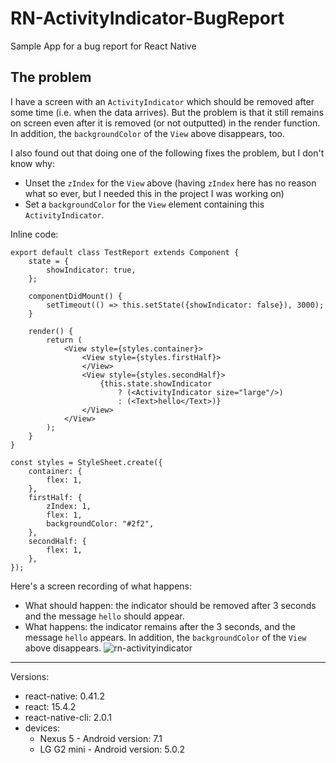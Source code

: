 # RN-ActivityIndicator-BugReport
Sample App for a bug report for React Native

## The problem

I have a screen with an `ActivityIndicator` which should be removed after some time (i.e. when the data arrives). But the problem is that it still remains on screen even after it is removed (or not outputted) in the render function. In addition, the `backgroundColor` of the `View` above disappears, too.

I also found out that doing one of the following fixes the problem, but I don't know why:
  - Unset the `zIndex` for the `View` above (having `zIndex` here has no reason what so ever, but I needed this in the project I was working on)
  - Set a `backgroundColor` for the `View` element containing this `ActivityIndicator`.

Inline code:
```
export default class TestReport extends Component {
    state = {
        showIndicator: true,
    };

    componentDidMount() {
        setTimeout(() => this.setState({showIndicator: false}), 3000);
    }

    render() {
        return (
            <View style={styles.container}>
                <View style={styles.firstHalf}>
                </View>
                <View style={styles.secondHalf}>
                    {this.state.showIndicator
                        ? (<ActivityIndicator size="large"/>)
                        : (<Text>hello</Text>)}
                </View>
            </View>
        );
    }
}

const styles = StyleSheet.create({
    container: {
        flex: 1,
    },
    firstHalf: {
        zIndex: 1,
        flex: 1,
        backgroundColor: "#2f2",
    },
    secondHalf: {
        flex: 1,
    },
});
```

Here's a screen recording of what happens:
  - What should happen: the indicator should be removed after 3 seconds and the message `hello` should appear.
  - What happens: the indicator remains after the 3 seconds, and the message `hello` appears. In addition, the `backgroundColor` of the `View` above disappears.
![rn-activityindicator](https://cloud.githubusercontent.com/assets/5062458/22645827/4f48dbca-ec7e-11e6-8423-519fec0727cf.gif)


-------------------------
Versions:
  - react-native: 0.41.2
  - react: 15.4.2
  - react-native-cli: 2.0.1
  - devices:
    - Nexus 5 - Android version: 7.1
    - LG G2 mini - Android version: 5.0.2
